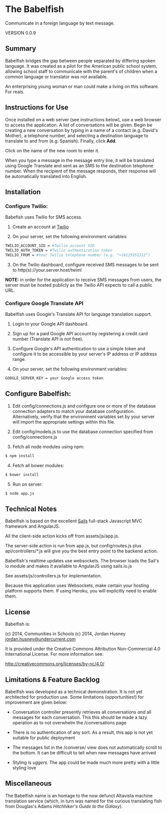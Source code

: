 The Babelfish
=============

Communicate in a foreign language by text message.

VERSION 0.0.9

## Summary

Babelfish bridges the gap between people separated by differing spoken
language. It was created as a pilot for the American public school system,
allowing school staff to communicate with the parent's of children when
a common language or translator was not available.

An enterprising young woman or man could make a living on this software.
For reals.


## Instructions for Use

Once installed on a web server (see instructions below), use a web browser
to access the application. A list of conversations will be given.
Begin be creating a new conversation by typing in a name of a contact
(e.g. David's Mother), a telephone number, and selecting a
destination language to translate to and from (e.g. Spanish).
Finally, click **Add**.

Click on the name of the new room to enter it.

When you type a message in the message entry line, it will be
translated using Google Translate and sent as an SMS to the destination
telephone number. When the recipient of the message responds, their
response will be automatically translated into English.


## Installation

### Configure Twilio:

Babefish uses Twilio for SMS access.

1. Create an account at [Twilio](http://twilio.com)

2. On your server, set the following environment variables:
```bash
TWILIO_ACCOUNT_SID = #Twilio account SID
TWILIO_AUTH_TOKEN = #Twilio authentication token
TWILIO_FROM = #Your Twilio telephone number (e.g. "+16125551212")
```

3. On the Twilio dashboard, configure received SMS messages to
   be sent to http(s)://your.server.host/twiml

**NOTE:** in order for the application to receive SMS
messages from users, the server must be hosted publicly as
the Twilio API expects to call a public URL.

### Configure Google Translate API

Babelfish uses Google's Translate API for language translation support.

1. Login to your Google API dashboard.

2. Sign up for a paid Google API account by registering a credit card
   number (Translate API is not free).

3. Configure Google's API authentication to use a simple token and
   configure it to be accessible by your server's IP address or IP
   address range.

4. On your server, set the following environment variables:
```bash
GOOGLE_SERVER_KEY = your Google access token
```


## Configure Babelfish:

1. Edit config/connections.js and configure one or more of the
   database connection adapters to match your database configuration.
   Alternatively, verify that the environment variables set by your
   server will import the appropriate settings within this file.

2. Edit config/models.js to use the database connection specified
   from config/connections.js

3. Fetch all node modules using npm:
```bash
$ npm install
```

4. Fetch all bower modules:
```bash
$ bower install
```

5. Run on server:
```bash
$ node app.js
```


## Technical Notes

Babelfish is based on the excellent [Sails](http://sailsjs.org)
full-stack Javascript MVC framework and AngularJS.

All the client-side action kicks off from assets/js/app.js.

The server-side action is run from app.js, but config/routes.js
plus api/controllers/*.js will give you the best entry point to
the backend action.

Babelfish's realtime updates use websockets. The browser loads
the Sail's io module and makes it available to AngularJS using
sails.io.js

See assets/js/controllers.js for implementation.

Because this application uses Websockets, make certain your
hosting platform supports them. If using Heroku, you will
explicitly need to enable them.

## License

Babelfish is:

   (c) 2014, Communities in Schools
   (c) 2014, Jordan Husney <jordan.husney@undercurrent.com>

It is provided under the Creative Commons Attribution
Non-Commercial 4.0 International License. For more information see:

   http://creativecommons.org/licenses/by-nc/4.0/


## Limitations & Feature Backlog

Babelfish was developed as a technical demonstration. It is not
yet architected for production use. Some limitations
(opportunities!) for improvement are given below:

 - Conversation controller presently retrieves all conversations
   *and* all messages for each conversation. This this should be
   made a lazy operation as to not overwhelm the /conversations page

 - There is no authentication of any sort. As a result, this app is
   not yet suitable for public deployment

 - The messages list in the /converse/ view does not automatically
   scroll to the bottom. It can be difficult to tell when new
   messages have arrived

 - Styling is *uggers.* The app could be made much more pretty with
   a little styling love


## Miscellaneous

The Babelfish name is an homage to the now defunct Altavista
machine translation service (which, in turn was named for
the curious translating fish from Douglas's Adams *Hitchhiker's
Guide to the Galaxy*).
